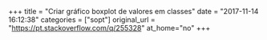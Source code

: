 +++
title = "Criar gráfico boxplot de valores em classes"
date = "2017-11-14 16:12:38"
categories = ["sopt"]
original_url = "https://pt.stackoverflow.com/q/255328"
at_home="no"
+++

